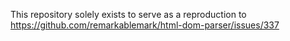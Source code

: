 This repository solely exists to serve as a reproduction to https://github.com/remarkablemark/html-dom-parser/issues/337
